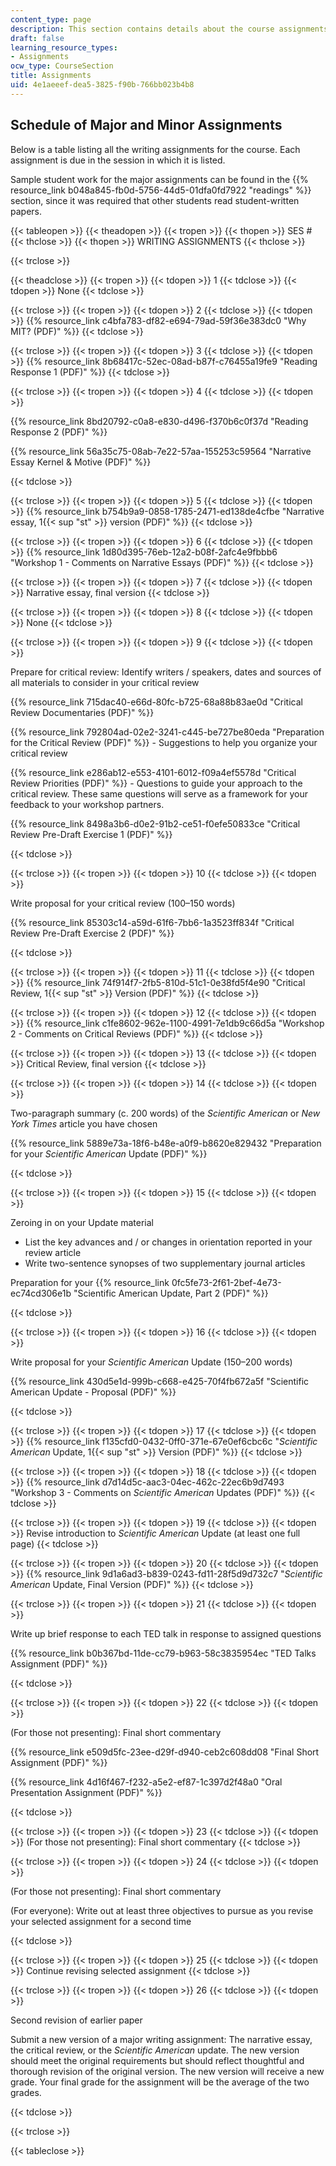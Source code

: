 ```yaml
---
content_type: page
description: This section contains details about the course assignments and due dates.
draft: false
learning_resource_types:
- Assignments
ocw_type: CourseSection
title: Assignments
uid: 4e1aeeef-dea5-3825-f90b-766bb023b4b8
---
```

Schedule of Major and Minor Assignments
---------------------------------------

Below is a table listing all the writing assignments for the course. Each assignment is due in the session in which it is listed.

Sample student work for the major assignments can be found in the {{% resource_link b048a845-fb0d-5756-44d5-01dfa0fd7922 "readings" %}} section, since it was required that other students read student-written papers.

{{< tableopen >}}
{{< theadopen >}}
{{< tropen >}}
{{< thopen >}}
SES #
{{< thclose >}}
{{< thopen >}}
WRITING ASSIGNMENTS
{{< thclose >}}

{{< trclose >}}

{{< theadclose >}}
{{< tropen >}}
{{< tdopen >}}
1
{{< tdclose >}}
{{< tdopen >}}
None
{{< tdclose >}}

{{< trclose >}}
{{< tropen >}}
{{< tdopen >}}
2
{{< tdclose >}}
{{< tdopen >}}
{{% resource_link c4bfa783-df82-e694-79ad-59f36e383dc0 "Why MIT? (PDF)" %}}
{{< tdclose >}}

{{< trclose >}}
{{< tropen >}}
{{< tdopen >}}
3
{{< tdclose >}}
{{< tdopen >}}
{{% resource_link 8b68417c-52ec-08ad-b87f-c76455a19fe9 "Reading Response 1 (PDF)" %}}
{{< tdclose >}}

{{< trclose >}}
{{< tropen >}}
{{< tdopen >}}
4
{{< tdclose >}}
{{< tdopen >}}


{{% resource_link 8bd20792-c0a8-e830-d496-f370b6c0f37d "Reading Response 2 (PDF)" %}}

{{% resource_link 56a35c75-08ab-7e22-57aa-155253c59564 "Narrative Essay Kernel & Motive (PDF)" %}}


{{< tdclose >}}

{{< trclose >}}
{{< tropen >}}
{{< tdopen >}}
5
{{< tdclose >}}
{{< tdopen >}}
{{% resource_link b754b9a9-0858-1785-2471-ed138de4cfbe "Narrative essay, 1{{< sup \"st\" >}} version (PDF)" %}}
{{< tdclose >}}

{{< trclose >}}
{{< tropen >}}
{{< tdopen >}}
6
{{< tdclose >}}
{{< tdopen >}}
{{% resource_link 1d80d395-76eb-12a2-b08f-2afc4e9fbbb6 "Workshop 1 - Comments on Narrative Essays (PDF)" %}}
{{< tdclose >}}

{{< trclose >}}
{{< tropen >}}
{{< tdopen >}}
7
{{< tdclose >}}
{{< tdopen >}}
Narrative essay, final version
{{< tdclose >}}

{{< trclose >}}
{{< tropen >}}
{{< tdopen >}}
8
{{< tdclose >}}
{{< tdopen >}}
None
{{< tdclose >}}

{{< trclose >}}
{{< tropen >}}
{{< tdopen >}}
9
{{< tdclose >}}
{{< tdopen >}}


Prepare for critical review: Identify writers / speakers, dates and sources of all materials to consider in your critical review

{{% resource_link 715dac40-e66d-80fc-b725-68a88b83ae0d "Critical Review Documentaries (PDF)" %}}

{{% resource_link 792804ad-02e2-3241-c445-be727be80eda "Preparation for the Critical Review (PDF)" %}} - Suggestions to help you organize your critical review

{{% resource_link e286ab12-e553-4101-6012-f09a4ef5578d "Critical Review Priorities (PDF)" %}} - Questions to guide your approach to the critical review. These same questions will serve as a framework for your feedback to your workshop partners.

{{% resource_link 8498a3b6-d0e2-91b2-ce51-f0efe50833ce "Critical Review Pre-Draft Exercise 1 (PDF)" %}}


{{< tdclose >}}

{{< trclose >}}
{{< tropen >}}
{{< tdopen >}}
10
{{< tdclose >}}
{{< tdopen >}}


Write proposal for your critical review (100–150 words)

{{% resource_link 85303c14-a59d-61f6-7bb6-1a3523ff834f "Critical Review Pre-Draft Exercise 2 (PDF)" %}}


{{< tdclose >}}

{{< trclose >}}
{{< tropen >}}
{{< tdopen >}}
11
{{< tdclose >}}
{{< tdopen >}}
{{% resource_link 74f914f7-2fb5-810d-51c1-0e38fd5f4e90 "Critical Review, 1{{< sup \"st\" >}} Version (PDF)" %}}
{{< tdclose >}}

{{< trclose >}}
{{< tropen >}}
{{< tdopen >}}
12
{{< tdclose >}}
{{< tdopen >}}
{{% resource_link c1fe8602-962e-1100-4991-7e1db9c66d5a "Workshop 2 - Comments on Critical Reviews (PDF)" %}}
{{< tdclose >}}

{{< trclose >}}
{{< tropen >}}
{{< tdopen >}}
13
{{< tdclose >}}
{{< tdopen >}}
Critical Review, final version
{{< tdclose >}}

{{< trclose >}}
{{< tropen >}}
{{< tdopen >}}
14
{{< tdclose >}}
{{< tdopen >}}


Two-paragraph summary (c. 200 words) of the _Scientific American_ or _New York Times_ article you have chosen

{{% resource_link 5889e73a-18f6-b48e-a0f9-b8620e829432 "Preparation for your _Scientific American_ Update (PDF)" %}}


{{< tdclose >}}

{{< trclose >}}
{{< tropen >}}
{{< tdopen >}}
15
{{< tdclose >}}
{{< tdopen >}}


Zeroing in on your Update material

*   List the key advances and / or changes in orientation reported in your review article
*   Write two-sentence synopses of two supplementary journal articles

Preparation for your {{% resource_link 0fc5fe73-2f61-2bef-4e73-ec74cd306e1b "Scientific American Update, Part 2 (PDF)" %}}


{{< tdclose >}}

{{< trclose >}}
{{< tropen >}}
{{< tdopen >}}
16
{{< tdclose >}}
{{< tdopen >}}


Write proposal for your _Scientific American_ Update (150–200 words)

{{% resource_link 430d5e1d-999b-c668-e425-70f4fb672a5f "Scientific American Update - Proposal (PDF)" %}}


{{< tdclose >}}

{{< trclose >}}
{{< tropen >}}
{{< tdopen >}}
17
{{< tdclose >}}
{{< tdopen >}}
{{% resource_link f135cfd0-0432-0ff0-371e-67e0ef6cbc6c "_Scientific American_ Update, 1{{< sup \"st\" >}} Version (PDF)" %}}
{{< tdclose >}}

{{< trclose >}}
{{< tropen >}}
{{< tdopen >}}
18
{{< tdclose >}}
{{< tdopen >}}
{{% resource_link d7d14d5c-aac3-04ec-462c-22ec6b9d7493 "Workshop 3 - Comments on _Scientific American_ Updates (PDF)" %}}
{{< tdclose >}}

{{< trclose >}}
{{< tropen >}}
{{< tdopen >}}
19
{{< tdclose >}}
{{< tdopen >}}
Revise introduction to _Scientific American_ Update (at least one full page)
{{< tdclose >}}

{{< trclose >}}
{{< tropen >}}
{{< tdopen >}}
20
{{< tdclose >}}
{{< tdopen >}}
{{% resource_link 9d1a6ad3-b839-0243-fd11-28f5d9d732c7 "_Scientific American_ Update, Final Version (PDF)" %}}
{{< tdclose >}}

{{< trclose >}}
{{< tropen >}}
{{< tdopen >}}
21
{{< tdclose >}}
{{< tdopen >}}


Write up brief response to each TED talk in response to assigned questions

{{% resource_link b0b367bd-11de-cc79-b963-58c3835954ec "TED Talks Assignment (PDF)" %}}


{{< tdclose >}}

{{< trclose >}}
{{< tropen >}}
{{< tdopen >}}
22
{{< tdclose >}}
{{< tdopen >}}


(For those not presenting): Final short commentary

{{% resource_link e509d5fc-23ee-d29f-d940-ceb2c608dd08 "Final Short Assignment (PDF)" %}}

{{% resource_link 4d16f467-f232-a5e2-ef87-1c397d2f48a0 "Oral Presentation Assignment (PDF)" %}}


{{< tdclose >}}

{{< trclose >}}
{{< tropen >}}
{{< tdopen >}}
23
{{< tdclose >}}
{{< tdopen >}}
(For those not presenting): Final short commentary
{{< tdclose >}}

{{< trclose >}}
{{< tropen >}}
{{< tdopen >}}
24
{{< tdclose >}}
{{< tdopen >}}


(For those not presenting): Final short commentary

(For everyone): Write out at least three objectives to pursue as you revise your selected assignment for a second time


{{< tdclose >}}

{{< trclose >}}
{{< tropen >}}
{{< tdopen >}}
25
{{< tdclose >}}
{{< tdopen >}}
Continue revising selected assignment
{{< tdclose >}}

{{< trclose >}}
{{< tropen >}}
{{< tdopen >}}
26
{{< tdclose >}}
{{< tdopen >}}


Second revision of earlier paper

Submit a new version of a major writing assignment: The narrative essay, the critical review, or the _Scientific American_ update. The new version should meet the original requirements but should reflect thoughtful and thorough revision of the original version. The new version will receive a new grade. Your final grade for the assignment will be the average of the two grades.


{{< tdclose >}}

{{< trclose >}}

{{< tableclose >}}